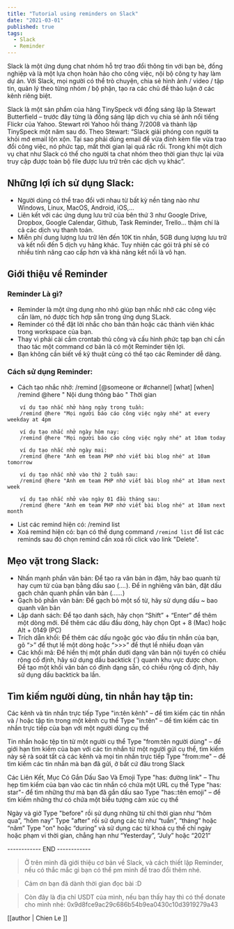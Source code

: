 ```yaml
---
title: "Tutorial using reminders on Slack"
date: "2021-03-01"
published: true
tags:
  - Slack
  - Reminder
---
```


Slack là một ứng dụng chat nhóm hỗ trợ trao đổi thông tin với bạn bè, đồng nghiệp và là một lựa chọn hoàn hảo cho công việc, nội bộ công ty hay làm dự án. Với Slack, mọi người có thể trò chuyện, chia sẻ hình ảnh / video / tập tin, quản lý theo từng nhóm / bộ phận, tạo ra các chủ đề thảo luận ở các kênh riêng biệt.

Slack là một sản phẩm của hãng TinySpeck với đồng sáng lập là Stewart Butterfield – trước đây từng là đồng sáng lập dịch vụ chia sẻ ảnh nổi tiếng Flickr của Yahoo. Stewart rời Yahoo hồi tháng 7/2008 và thành lập TinySpeck một năm sau đó. Theo Stewart: “Slack giải phóng con người ta khỏi mớ email lộn xộn. Tại sao phải dùng email để vừa đính kèm file vừa trao đổi công việc, nó phức tạp, mất thời gian lại quá rắc rối. Trong khi một dịch vụ chat như Slack có thể cho người ta chat nhóm theo thời gian thực lại vừa truy cập được toàn bộ file được lưu trữ trên các dịch vụ khác”.

## Những lợi ích sử dụng Slack:
- Người dùng có thể trao đổi với nhau từ bất kỳ nền tảng nào như Windows, Linux, MacOS, Android, iOS,…
- Liên kết với các ứng dụng lưu trữ của bên thứ 3 như Google Drive, Dropbox, Google Calendar, Github, Task Reminder, Trello… thậm chí là cả các dịch vụ thanh toán.
- Miễn phí dung lượng lưu trữ lên đến 10K tin nhắn, 5GB dung lượng lưu trữ và kết nối đến 5 dịch vụ hãng khác. Tuy nhiên các gói trả phí sẽ có nhiều tính năng cao cấp hơn và khả năng kết nối là vô hạn.

## Giới thiệu về Reminder
### Reminder Là gì?
 - Reminder là một ứng dụng nho nhỏ giúp bạn nhắc nhở các công việc cần làm, nó được tích hợp sẵn trong ứng dụng SLack. 
 - Reminder có thể đặt lời nhắc cho bản thân hoặc các thành viên khác trong workspace của bạn.
 - Thay vì phải cài cắm crontab thủ công và cấu hình phức tạp bạn chỉ cần thao tác một command cơ bản là có một Reminder tiện lợi.
 - Bạn không cần biết về kỹ thuật cũng có thể tạo các Reminder dễ dàng.

### Cách sử dụng Reminder:
- Cách tạo nhắc nhở:
    /remind [@someone or #channel] [what] [when]
    /remind @here " Nội dung thông báo " Thời gian
```
    ví dụ tạo nhắc nhở hàng ngày trong tuần:
    /remind @here "Mọi người báo cáo công việc ngày nhé" at every weekday at 4pm
    
    ví dụ tạo nhắc nhở ngày hôm nay:
    /remind @here "Mọi người báo cáo công việc ngày nhé" at 10am today
    
    ví dụ tạo nhắc nhở ngày mai:
    /remind @here "Anh em team PHP nhớ viết bài blog nhé" at 10am tomorrow
    
    ví dụ tạo nhắc nhở vào thứ 2 tuần sau:
    /remind @here "Anh em team PHP nhớ viết bài blog nhé" at 10am next week
    
    ví dụ tạo nhắc nhở vào ngày 01 đầu tháng sau:
    /remind @here "Anh em team PHP nhớ viết bài blog nhé" at 10am next month
```
- List các remind hiện có:
    /remind list
- Xoá remind hiện có:
    bạn có thể dụng command `/remind list` để list các reminds sau đó chọn remind cần xoá rồi click vào link "Delete".

## Mẹo vặt trong Slack:
- Nhấn mạnh phần văn bản: Để tạo ra văn bản in đậm, hãy bao quanh từ hay cụm từ của bạn bằng dấu sao (*….*). Để in nghiêng văn bản, đặt dấu gạch chân quanh phần văn bản (_……_)
- Gạch bỏ phần văn bản: Để gạch bỏ một số từ, hãy sử dụng dấu ~ bao quanh văn bản
- Lập danh sách: Để tạo danh sách, hãy chọn “Shift” + “Enter” để thêm một dòng mới. Để thêm các dấu đầu dòng, hãy chọn Opt + 8 (Mac) hoặc Alt + 0149 (PC)
- Trích dẫn khối: Để thêm các dấu ngoặc góc vào đầu tin nhắn của bạn, gõ “>” để thụt lề một dòng hoặc “>>>” để thụt lề nhiều đoạn văn
- Các khối mã: Để hiển thị một phần dưới dạng văn bản nội tuyến có chiều rộng cố định, hãy sử dụng dấu backtick (`) quanh khu vực được chọn. Để tạo một khối văn bản có định dạng sẵn, có chiều rộng cố định, hãy sử dụng dấu backtick ba lần.

## Tìm kiếm người dùng, tin nhắn hay tập tin:
Các kênh và tin nhắn trực tiếp
    Type "in:tên kênh" – để tìm kiếm các tin nhắn và / hoặc tập tin trong một kênh cụ thể
    Type "in:tên" – để tìm kiếm các tin nhắn trực tiếp của bạn với một người dùng cụ thể

Tin nhắn hoặc tệp tin từ một người cụ thể
    Type "from:tên người dùng" – để giới hạn tìm kiếm của bạn với các tin nhắn từ một người gửi cụ thể, tìm kiếm này sẽ rà soát tất cả các kênh và mọi tin nhắn trực tiếp
    Type "from:me" – để tìm kiếm các tin nhắn mà bạn đã gửi, ở bất cứ đâu trong Slack

Các Liên Kết, Mục Có Gắn Dấu Sao Và Emoji
    Type "has: đường link" – Thu hẹp tìm kiếm của bạn vào các tin nhắn có chứa một URL cụ thể
    Type "has: star"- để tìm những thư mà bạn đã gắn dấu sao
    Type "has::tên emoji" – để tìm kiếm những thư có chứa một biểu tượng cảm xúc cụ thể

Ngày và giờ
    Type "before" rồi sử dụng những từ chỉ thời gian như “hôm qua”, “hôm nay”
    Type "after" rồi sử dụng các từ như “tuần”, “tháng” hoặc “năm”
    Type "on" hoặc “during” và sử dụng các từ khoá cụ thể chỉ ngày hoặc phạm vi thời gian, chẳng hạn như “Yesterday”, “July” hoặc “2021”

------------ END ------------
> Ở trên mình đã giới thiệu cơ bản về Slack, và cách thiết lập Reminder, nếu có thắc mắc gì bạn có thể pm mình để trao đổi thêm nhé.

> Cảm ơn bạn đã dành thời gian đọc bài :D

> Còn đây là địa chỉ USDT của mình, nếu bạn thấy hay thì có thể donate cho mình nhé: 0x9d8fce9ac29c686b54b9ea0430c10d3919279a43

[[author | Chien Le ]]

